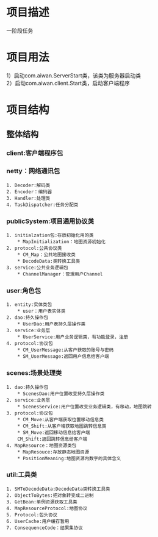 # 项目描述
一阶段任务
# 项目用法
1）启动com.aiwan.ServerStart类，该类为服务器启动类  
2）启动com.aiwan.client.Start类，启动客户端程序  
# 项目结构
## 整体结构

### client:客户端程序包  
### netty：网络通讯包  
	1. Decoder:解码类  
	2. Encoder：编码器  
	3. Handler:处理类  
	4. TaskDispatcher:任务分配类  
### publicSystem:项目通用协议类  
	1. initialzation包:存放初始化用的类
		* MapInitialization：地图资源初始化
	2. protocol:公共协议类
		* CM_Map：公共地图接收类
		* DecodeData:类转换工具类
	3. service:公共业务逻辑包
		* ChannelManager：管理用户Channel
### user:角色包  
    1. entity:实体类包  
		* user：用户表实体类  
	2. dao:持久操作包  
		* UserDao:用户表持久层操作类  
	3. service:业务层  
		* UserService:用户业务逻辑类，有功能登录，注册  
	4. protocol:协议包  
		* CM_UserMessage:从客户获取的账号与密码  
		* SM_UserMessage:返回用户信息给客户端  
### scenes:场景处理类  
	1. dao:持久操作包  
		* ScenesDao:用户位置改变持久层操作类  
	2. service:业务层  
		* ScenesService:用户位置改变业务逻辑类，有移动，地图跳转  
	3. protocol:协议包  
		* CM_Move:从客户端获取位置移动信息类  
		* CM_Shift:从客户端获取地图跳转信息类  
		* SM_Move:返回移动信息给客户端  
		CM_Shift:返回跳转信息给客户端  
	4. MapResource：地图资源类包
		* MapResouce:存放静态地图资源
		* PositionMeaning:地图资源内数字的具体含义
### util:工具类  
	1. SMToDecodeData:DecodeData类转换工具类  
	2. ObjectToBytes:把对象转变成二进制  
	3. GetBean:单例资源获取工具类  
	4. MapResourceProtocol:地图协议  
	5. Protocol:包头协议  
	6. UserCache:用户缓存暂用  
	7. ConsequenceCode：结果集协议